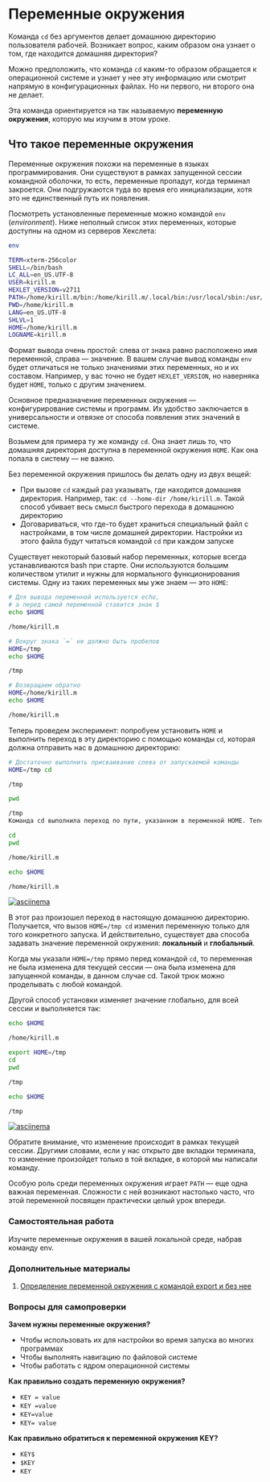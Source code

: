 #  Переменные окружения

Команда `cd` без аргументов делает домашнюю директорию пользователя рабочей. Возникает вопрос, каким образом она узнает о том, где находится домашняя директория?

Можно предположить, что команда `cd` каким-то образом обращается к операционной системе и узнает у нее эту информацию или смотрит напрямую в конфигурационных файлах. Но ни первого, ни второго она не делает.

Эта команда ориентируется на так называемую **переменную окружения**, которую мы изучим в этом уроке.

## Что такое переменные окружения

Переменные окружения похожи на переменные в языках программирования. Они существуют в рамках запущенной сессии командной оболочки, то есть, переменные пропадут, когда терминал закроется. Они подгружаются туда во время его инициализации, хотя это не единственный путь их появления.

Посмотреть установленные переменные можно командой `env` (*environment*). Ниже неполный список этих переменных, которые доступны на одном из серверов Хекслета:

```bash
env

TERM=xterm-256color
SHELL=/bin/bash
LC_ALL=en_US.UTF-8
USER=kirill.m
HEXLET_VERSION=v2711
PATH=/home/kirill.m/bin:/home/kirill.m/.local/bin:/usr/local/sbin:/usr/local/bin:/usr/sbin:/usr/bin:/sbin:/bin:/usr/games:/usr/local/games:/snap/bin
PWD=/home/kirill.m
LANG=en_US.UTF-8
SHLVL=1
HOME=/home/kirill.m
LOGNAME=kirill.m
```

Формат вывода очень простой: слева от знака равно расположено имя переменной, справа — значение. В вашем случае вывод команды `env` будет отличаться не только значениями этих переменных, но и их составом. Например, у вас точно не будет `HEXLET_VERSION`, но наверняка будет `HOME`, только с другим значением.

Основное предназначение переменных окружения — конфигурирование системы и программ. Их удобство заключается в универсальности и отвязке от способа появления этих значений в системе.

Возьмем для примера ту же команду `cd`. Она знает лишь то, что домашняя директория доступна в переменной окружения `HOME`. Как она попала в систему — не важно.

Без переменной окружения пришлось бы делать одну из двух вещей:

- При вызове `cd` каждый раз указывать, где находится домашняя директория. Например, так: `cd --home-dir /home/kirill.m`. Такой способ убивает весь смысл быстрого перехода в домашнюю директорию
- Договариваться, что где-то будет храниться специальный файл с настройками, в том числе домашней директории. Настройки из этого файла будут читаться командой `cd` при каждом запуске

Существует некоторый базовый набор переменных, которые всегда устанавливаются bash при старте. Они используются большим количеством утилит и нужны для нормального функционирования системы. Одну из таких переменных мы уже знаем — это `HOME`:

```bash
# Для вывода переменной используется echo,
# а перед самой переменной ставится знак $
echo $HOME

/home/kirill.m

# Вокруг знака `=` не должно быть пробелов
HOME=/tmp
echo $HOME

/tmp

# Возвращаем обратно
HOME=/home/kirill.m
echo $HOME

/home/kirill.m
```

Теперь проведем эксперимент: попробуем установить `HOME` и выполнить переход в эту директорию с помощью команды `cd`, которая должна отправить нас в домашнюю директорию:

```bash
# Достаточно выполнить присваивание слева от запускаемой команды
HOME=/tmp cd

/tmp

pwd

/tmp
Команда cd выполнила переход по пути, указанном в переменной HOME. Теперь снова сделаем cd, но не добавляя определение переменной слева:

cd
pwd

/home/kirill.m

echo $HOME

/home/kirill.m
```

[![asciinema](https://asciinema.org/a/UEKyxEZcTUQmHAVJIbH6yhL95.png)](https://asciinema.org/a/UEKyxEZcTUQmHAVJIbH6yhL95/iframe?preload=1&cols=120&rows=17)

В этот раз произошел переход в настоящую домашнюю директорию. Получается, что вызов `HOME=/tmp cd` изменил переменную только для того конкретного запуска. И действительно, существует два способа задавать значение переменной окружения: **локальный** и **глобальный**.

Когда мы указали `HOME=/tmp` прямо перед командой `cd`, то переменная не была изменена для текущей сессии — она была изменена для запущенной команды, в данном случае cd. Такой трюк можно проделывать с любой командой.

Другой способ установки изменяет значение глобально, для всей сессии и выполняется так:

```bash
echo $HOME

/home/kirill.m

export HOME=/tmp
cd
pwd

/tmp

echo $HOME

/tmp
```

[![asciinema](https://asciinema.org/a/sK3iiDyoyPPfBSo2AwSxAtyCm.png)](https://asciinema.org/a/sK3iiDyoyPPfBSo2AwSxAtyCm/iframe?preload=1&cols=120&rows=17)

Обратите внимание, что изменение происходит в рамках текущей сессии. Другими словами, если у нас открыто две вкладки терминала, то изменение произойдет только в той вкладке, в которой мы написали команду.

Особую роль среди переменных окружения играет `PATH` — еще одна важная переменная. Сложности с ней возникают настолько часто, что этой переменной посвящен практически целый урок впереди.

### Самостоятельная работа

Изучите переменные окружения в вашей локальной среде, набрав команду env.

### Дополнительные материалы

1. [Определение переменной окружения с командой export и без нее](https://ru.hexlet.io/blog/posts/bash-export)

### Вопросы для самопроверки

**Зачем нужны переменные окружения?**

- Чтобы использовать их для настройки во время запуска во многих программах
- Чтобы выполнять навигацию по файловой системе
- Чтобы работать с ядром операционной системы

**Как правильно создать переменную окружения?**

- `KEY = value`
- `KEY =value`
- `KEY=value`
- `KEY= value`

**Как правильно обратиться к переменной окружения KEY?**

- `KEY$`
- `$KEY`
- `KEY`